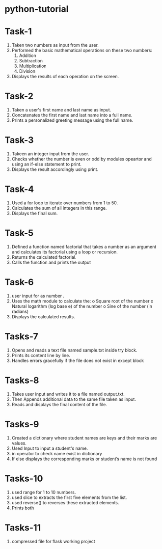 # python-tutorial

# Task-1

1.  Taken two numbers as input from the user.
2.  Performed the basic mathematical operations on these two numbers:
    1. Addition
    2. Subtraction
    3. Multiplication
    4. Division
3.  Displays the results of each operation on the screen.

# Task-2

1.  Taken a user's first name and last name as input.
2.  Concatenates the first name and last name into a full name.
3.  Prints a personalized greeting message using the full name.

# Task-3

1. Takeen an integer input from the user.
2. Checks whether the number is even or odd by modules opeartor and using an if-else statement to print.
3. Displays the result accordingly using print.

# Task-4

1.  Used a for loop to iterate over numbers from 1 to 50.
2.  Calculates the sum of all integers in this range.
3.  Displays the final sum.

# Task-5

1.  Defined a function named factorial that takes a number as an argument and calculates its factorial using a loop or recursion.
2.  Returns the calculated factorial.
3.  Calls the function and prints the output

# Task-6

1.  user input for as number .
2.  Uses the math module to calculate the:
    o Square root of the number
    o Natural logarithm (log base e) of the number
    o Sine of the number (in radians)
3.  Displays the calculated results.

# Tasks-7

1.  Opens and reads a text file named sample.txt inside try block.
2.  Prints its content line by line.
3.  Handles errors gracefully if the file does not exist in except block

# Tasks-8

1.  Takes user input and writes it to a file named output.txt.
2.  Then Appends additional data to the same file taken as input.
3.  Reads and displays the final content of the file.

# Tasks-9

1.  Created a dictionary where student names are keys and their marks are values.
2.  Used Input to input a student's name.
3.  in operator to check name exist in dictionary
4.  If else displays the corresponding marks or student’s name is not found

# Tasks-10

1.  used range for 1 to 10 numbers.
2.  used slice to extracts the first five elements from the list.
3.  used reverse() to reverses these extracted elements.
4.  Prints both

# Tasks-11

1. compressed file for flask working project
